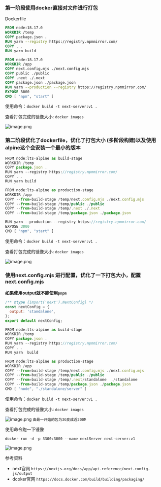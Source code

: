 ### 第一阶段使用docker直接对文件进行打包
Dockerfile
```Dockerfile
FROM node:18.17.0
WORKDIR /temp
COPY package.json .
RUN yarn --registry https://registry.npmmirror.com/  
COPY . .
RUN yarn build

FROM node:18.17.0
WORKDIR /app
COPY next.config.mjs ./next.config.mjs
COPY public ./public
COPY .next ./.next
COPY package.json ./package.json
RUN yarn --production --registry https://registry.npmmirror.com/  
EXPOSE 3000
CMD [ "npm", "start" ]
```
使用命令：`docker build -t next-server:v1 .`

查看打包完成的镜像大小: `docker images`

![image.png](https://p3-juejin.byteimg.com/tos-cn-i-k3u1fbpfcp/11c88314ea464337baa2b2dc16147111~tplv-k3u1fbpfcp-jj-mark:0:0:0:0:q75.image#?w=686&h=47&s=7802&e=png&b=282a36)

### 第二阶段优化了dockerfile，优化了打包大小 (多阶段构建)以及使用alpine这个会安装一个最小的版本

```js
FROM node:lts-alpine as build-stage
WORKDIR /temp
COPY package.json .
RUN yarn --registry https://registry.npmmirror.com/  
COPY . .
RUN yarn build

FROM node:lts-alpine as production-stage
WORKDIR /app
COPY --from=build-stage /temp/next.config.mjs ./next.config.mjs
COPY --from=build-stage /temp/public ./public
COPY --from=build-stage /temp/.next ./.next
COPY --from=build-stage /temp/package.json ./package.json

RUN yarn --production --registry https://registry.npmmirror.com/  
EXPOSE 3000
CMD [ "npm", "start" ] 
```

使用命令：`docker build -t next-server:v1 .`

查看打包完成的镜像大小: `docker images`

![image.png](https://p9-juejin.byteimg.com/tos-cn-i-k3u1fbpfcp/1afcd5fb1fdb4e6f9cb137f1a5572776~tplv-k3u1fbpfcp-jj-mark:0:0:0:0:q75.image#?w=630&h=47&s=7154&e=png&b=282a36)
### 使用next.config.mjs 进行配置，优化了一下打包大小，配置next.config.mjs
__如果使用output就不能使用`pnpm`__

```js
/** @type {import('next').NextConfig} */
const nextConfig = {
  output: 'standalone',
};
export default nextConfig;
```

```js
FROM node:lts-alpine as build-stage
WORKDIR /temp
COPY package.json .
RUN yarn --registry https://registry.npmmirror.com/  
COPY . .
RUN yarn  build

FROM node:lts-alpine as production-stage
WORKDIR /app
COPY --from=build-stage /temp/next.config.mjs ./next.config.mjs
COPY --from=build-stage /temp/public ./public
COPY --from=build-stage /temp/.next/standalone  ./standalone
COPY --from=build-stage /temp/package.json ./package.json
CMD [ "node", "./standalone/server" ]
```

使用命令：`docker build -t next-server:v1 .`

查看打包完成的镜像大小: `docker images`

![image.png](https://p1-juejin.byteimg.com/tos-cn-i-k3u1fbpfcp/e284e34ce3d34f47a58c9b0e86e10c99~tplv-k3u1fbpfcp-jj-mark:0:0:0:0:q75.image#?w=650&h=46&s=8315&e=png&b=282a36)
`由最一开始的包为3G变成近200M`

使用命令跑一下镜像

`docker run -d -p 3300:3000 --name nextServer next-server:v1`

![image.png](https://p6-juejin.byteimg.com/tos-cn-i-k3u1fbpfcp/a0057de75df84269baf26d62f4eb36e2~tplv-k3u1fbpfcp-jj-mark:0:0:0:0:q75.image#?w=926&h=292&s=22610&e=png&b=ffffff)

参考资料
- next官网 `https://nextjs.org/docs/app/api-reference/next-config-js/output`
- dcoker官网 `https://docs.docker.com/build/building/packaging/`
